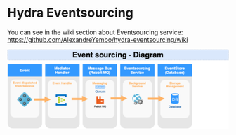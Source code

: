 # Hydra Eventsourcing
You can see in the wiki section about Eventsourcing service:
https://github.com/AlexandreYembo/hydra-eventsourcing/wiki

![alt text](https://github.com/AlexandreYembo/hydra-eventsourcing/blob/master/ES-Architecture.png)
